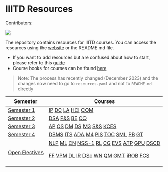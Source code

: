 # IIITD Resources

Contributors:

<a href="https://github.com/aflah02/SemWiseResourcesIIIT/graphs/contributors">
  <img src="https://contrib.rocks/image?repo=aflah02/SemWiseResourcesIIIT" />
</a>

The repository contains resources for IIITD courses. You can access the resources using the [website](https://aflah02.github.io/SemWiseResourcesIIIT/) or the README.md file.

- If you want to add resources but are confused about how to start, please refer to this [guide](https://aflah02.github.io/SemWiseResourcesIIIT/CONTRIBUTING)
- Course books for courses can be found [here](https://drive.google.com/drive/folders/1Xhwlwbhj1HP6R9BysSoXcqScWFsnIj7B)


> Note: The process has recently changed (December 2023) and the changes now need to go to `resources.yaml` and not to `README.md` directly

| Semester | Courses |
| --- | --- |
| [Semester 1](semester-1) | [IP](semester-1#ip) [DC](semester-1#dc) [LA](semester-1#la) [HCI](semester-1#hci) [COM](semester-1#com) |
| [Semester 2](semester-2) | [DSA](semester-2#dsa) [P&S](semester-2#ps) [BE](semester-2#be) [CO](semester-2#co) |
| [Semester 3](semester-3) | [AP](semester-3#ap) [OS](semester-3#os) [DM](semester-3#dm) [DS](semester-3#ds) [M3](semester-3#m3) [S&S](semester-3#ss) [KCES](semester-3#kces) |
| [Semester 4](semester-4) | [DBMS](semester-4#dbms) [ITS](semester-4#its) [ADA](semester-4#ada) [M4](semester-4#m4) [PIS](semester-4#pis) [TOC](semester-4#toc) [SML](semester-4#sml) [PB](semester-4#pb) [GT](semester-4#gt) |
| [Open Electives](open-electives) | [NLP](open-electives#nlp) [ML](open-electives#ml) [CN](open-electives#cn) [NSS-1](open-electives#nss-1) [RL](open-electives#rl) [CG](open-electives#cg) [EVS](open-electives#evs) [ATP](open-electives#atp) [GPU](open-electives#gpu) [DSCD](open-electives#dscd) <br><br>[FF](open-electives#ff) [VPM](open-electives#vpm) [DL](open-electives#dl) [IR](open-electives#ir) [DSc](open-electives#dsc) [WN](open-electives#wn) [QM](open-electives#qm) [GMT](open-electives#gmt) [iROB](open-electives#irob) [FCS](open-electives#fcs) <br><br>|
